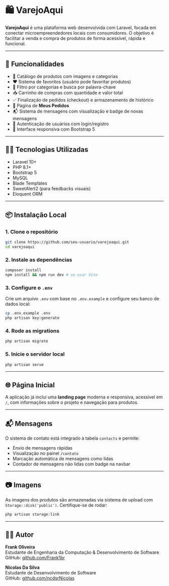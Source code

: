 # 🛍️ VarejoAqui

**VarejoAqui** é uma plataforma web desenvolvida com Laravel, focada em conectar microempreendedores locais com consumidores. O objetivo é facilitar a venda e compra de produtos de forma acessível, rápida e funcional.

---

## 🚀 Funcionalidades

- 🛒 Catálogo de produtos com imagens e categorias
- ❤️ Sistema de favoritos (usuário pode favoritar produtos)
- 🔎 Filtro por categorias e busca por palavra-chave
- 📥 Carrinho de compras com quantidade e valor total
- ✅ Finalização de pedidos (checkout) e armazenamento de histórico
- 🧾 Página de **Meus Pedidos**
- 📬 Sistema de mensagens com visualização e badge de novas mensagens
- 🔐 Autenticação de usuários com login/registro
- 📱 Interface responsiva com Bootstrap 5

---

## 🧑‍💻 Tecnologias Utilizadas

- Laravel 10+
- PHP 8.1+
- Bootstrap 5
- MySQL
- Blade Templates
- SweetAlert2 (para feedbacks visuais)
- Eloquent ORM

---

## 📦 Instalação Local

### 1. Clone o repositório

```bash
git clone https://github.com/seu-usuario/varejoaqui.git
cd varejoaqui
```

### 2. Instale as dependências

```bash
composer install
npm install && npm run dev # se usar Vite
```

### 3. Configure o `.env`

Crie um arquivo `.env` com base no `.env.example` e configure seu banco de dados local:

```bash
cp .env.example .env
php artisan key:generate
```

### 4. Rode as migrations

```bash
php artisan migrate
```

### 5. Inicie o servidor local

```bash
php artisan serve
```

---

## 🌐 Página Inicial

A aplicação já inclui uma **landing page** moderna e responsiva, acessível em `/`, com informações sobre o projeto e navegação para produtos.

---

## 📬 Mensagens

O sistema de contato está integrado à tabela `contacts` e permite:
- Envio de mensagens rápidas
- Visualização no painel `/contato`
- Marcação automática de mensagens como lidas
- Contador de mensagens não lidas com badge na navbar

---

## 📷 Imagens

As imagens dos produtos são armazenadas via sistema de upload com `Storage::disk('public')`. Certifique-se de rodar:

```bash
php artisan storage:link
```

---



## 👨‍🎓 Autor

**Frank Oliveira**  
Estudante de Engenharia da Computação & Desenvolvimento de Software  
GitHub: [github.com/Frank1br](https://github.com/Frank1br)

**Nicolas Da Silva**  
Estudante de Desenvolvimento de Software  
GitHub: [github.com/ncdsrNicolas](https://github.com/ncdsrNicolas)


